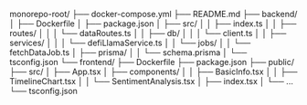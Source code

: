 monorepo-root/
├── docker-compose.yml
├── README.md
├── backend/
│ ├── Dockerfile
│ ├── package.json
│ ├── src/
│ │ ├── index.ts
│ │ ├── routes/
│ │ │ └── dataRoutes.ts
│ │ ├── db/
│ │ │ └── client.ts
│ │ ├── services/
│ │ │ └── defiLlamaService.ts
│ │ └── jobs/
│ │ └── fetchDataJob.ts
│ ├── prisma/
│ │ └── schema.prisma
│ └── tsconfig.json
└── frontend/
├── Dockerfile
├── package.json
├── public/
├── src/
│ ├── App.tsx
│ ├── components/
│ │ ├── BasicInfo.tsx
│ │ ├── TimelineChart.tsx
│ │ └── SentimentAnalysis.tsx
│ ├── index.tsx
│ └── ...
└── tsconfig.json
